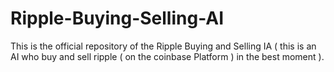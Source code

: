 # Ripple-Buying-Selling-AI
This is the official repository of the Ripple Buying and Selling IA ( this is an AI who buy and sell ripple ( on the coinbase Platform ) in the best moment ).
